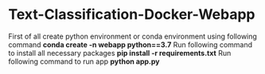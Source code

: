 # Text-Classification-Docker-Webapp
First of all create python environment or conda environment using following command
           **conda create -n webapp python==3.7**
Run following command to install all necessary packages
           **pip install -r requirements.txt**
Run following command to run app
           **python app.py**
